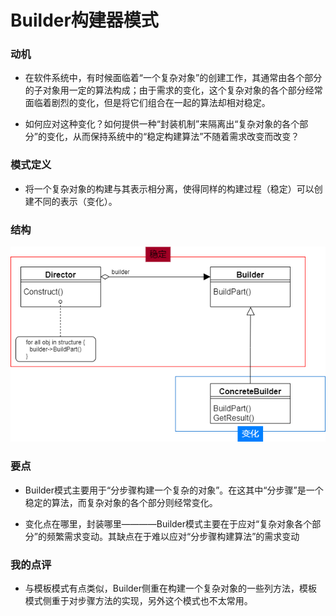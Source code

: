 # Builder构建器模式

### 动机
* 在软件系统中，有时候面临着“一个复杂对象”的创建工作，其通常由各个部分的子对象用一定的算法构成；由于需求的变化，这个复杂对象的各个部分经常面临着剧烈的变化，但是将它们组合在一起的算法却相对稳定。

* 如何应对这种变化？如何提供一种“封装机制”来隔离出“复杂对象的各个部分”的变化，从而保持系统中的“稳定构建算法”不随着需求改变而改变？

### 模式定义
* 将一个复杂对象的构建与其表示相分离，使得同样的构建过程（稳定）可以创建不同的表示（变化）。

### 结构
![strategy structre](./structure.png)

### 要点
* Builder模式主要用于“分步骤构建一个复杂的对象”。在这其中“分步骤”是一个稳定的算法，而复杂对象的各个部分则经常变化。

* 变化点在哪里，封装哪里————Builder模式主要在于应对“复杂对象各个部分”的频繁需求变动。其缺点在于难以应对“分步骤构建算法”的需求变动

### 我的点评
* 与模板模式有点类似，Builder侧重在构建一个复杂对象的一些列方法，模板模式侧重于对步骤方法的实现，另外这个模式也不太常用。